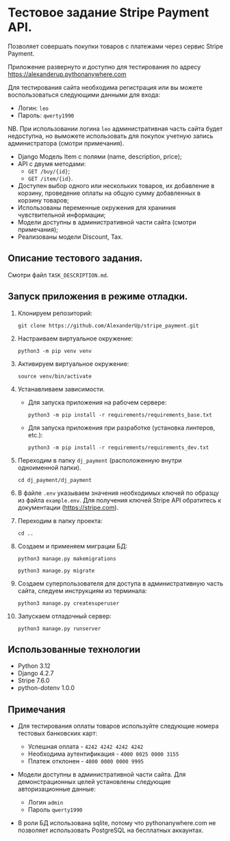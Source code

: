 # Тестовое задание Stripe Payment API.

Позволяет совершать покупки товаров с платежами через сервис Stripe Payment.

Приложение развернуто и доступно для тестирования по адресу https://alexanderup.pythonanywhere.com

Для тестирования сайта необходима регистрация или вы можете воспользоваться следующими данными для входа:
- Логин: ```leo```
- Пароль: ```qwerty1990```

NB. При использовании логина ```leo``` административная часть сайта будет недоступна, но выможете использовать для покупок учетную запись администратора (смотри примечания).

- Django Модель Item с полями (name, description, price);
- API с двумя методами:
    - ```GET /buy/{id}```;
    - ```GET /item/{id}```.
- Доступен выбор одного или нескольких товаров, их добавление в корзину, проведение оплаты на общую сумму добавленных в корзину товаров;
- Использованы переменные окружения для храниния чувствительной информации;
- Модели доступны в административной части сайта (смотри примечания);
- Реализованы модели Discount, Tax.

## Описание тестового задания.

Смотри файл ```TASK_DESCRIPTION.md```.

## Запуск приложения в режиме отладки.

1. Клонируем репозиторий:

    ```git clone https://github.com/AlexanderUp/stripe_payment.git```

2. Настраиваем виртуальное окружение:

    ```python3 -m pip venv venv```

3. Активируем виртуальное окружение:

    ```source venv/bin/activate```

4. Устанавливаем зависимости.

    - Для запуска приложения на рабочем сервере:

        ```python3 -m pip install -r requirements/requirements_base.txt```

    - Для запуска приложения при разработке (установка линтеров, etc.):

        ```python3 -m pip install -r requirements/requirements_dev.txt```

5. Переходим в папку ```dj_payment``` (расположенную внутри одноименной папки).

    ```cd dj_payment/dj_payment```

6. В файле ```.env``` указываем значения необходимых ключей по образцу из файла ```example.env```. Для получения ключей Stripe API обратитесь к документации (https://stripe.com).

7. Переходим в папку проекта:

    ```cd ..```

8. Создаем и применяем миграции БД:

    ```python3 manage.py makemigrations```

    ```python3 manage.py migrate```

9. Создаем суперпользователя для доступа в административную часть сайта, следуем инструкциям из терминала:

    ```python3 manage.py createsuperuser```

10. Запускаем отладочный сервер:

    ```python3 manage.py runserver```


## Использованные технологии

- Python 3.12
- Django 4.2.7
- Stripe 7.6.0
- python-dotenv 1.0.0

## Примечания

- Для тестирования оплаты товаров используйте следующие номера тестовых банковских карт:
    - Успешная оплата - ```4242 4242 4242 4242```
    - Необходима аутентификация - ```4000 0025 0000 3155```
    - Платеж отклонен - ```4000 0000 0000 9995```

- Модели доступны в административной части сайта. Для демонстрационных целей установлены следующие авторизационные данные:
    - Логин ```admin```
    - Пароль ```qwerty1990```

- В роли БД использована sqlite, потому что pythonanywhere.com не позволяет использовать PostgreSQL на бесплатных аккаунтах.
